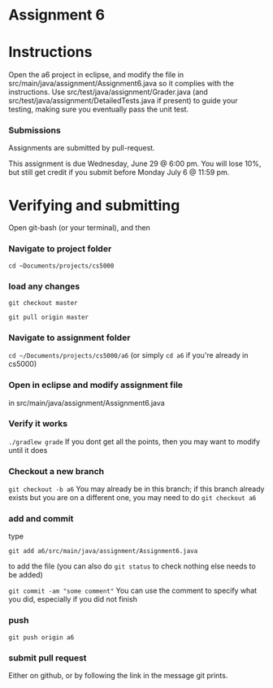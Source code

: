 Assignment 6
===

# Instructions

Open the a6 project in eclipse, and modify the file in src/main/java/assignment/Assignment6.java so it complies with the instructions. Use src/test/java/assignment/Grader.java (and src/test/java/assignment/DetailedTests.java if present) to guide your testing, making sure you eventually pass the unit test.

### Submissions
Assignments are submitted by pull-request.

This assignment is due Wednesday, June 29 @ 6:00 pm. You will lose 10%, but still get credit if you submit before Monday July 6 @ 11:59 pm.

# Verifying and submitting
Open git-bash (or your terminal), and then

### Navigate to project folder
```cd ~Documents/projects/cs5000```

### load any changes
```git checkout master```

```git pull origin master```

### Navigate to assignment folder
```cd ~/Documents/projects/cs5000/a6```   (or simply ```cd a6``` if you're already in cs5000)

### Open in eclipse and modify assignment file
in src/main/java/assignment/Assignment6.java

### Verify it works
```./gradlew grade```
If you dont get all the points, then you may want to modify until it does


### Checkout a new branch
```git checkout -b a6``` 
You may already be in this branch; if this branch already exists but you are on a different one, you may need to do ```git checkout a6```

### add and commit
type

```git add a6/src/main/java/assignment/Assignment6.java```

to add the file (you can also do ```git status``` to check nothing else needs to be added) 

```git commit -am "some comment"```
You can use the comment to specify what you did, especially if you did not finish

### push
```git push origin a6```

### submit pull request
Either on github, or by following the link in the message git prints.

